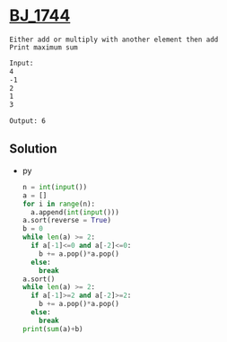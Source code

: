 # [BJ_1744](https://acmicpc.net/problem/1744)

```en
Either add or multiply with another element then add
Print maximum sum
```

```txt
Input:
4
-1
2
1
3

Output: 6
```

## Solution

* py

  ```py
  n = int(input())
  a = []
  for i in range(n):
    a.append(int(input()))
  a.sort(reverse = True)
  b = 0
  while len(a) >= 2:
    if a[-1]<=0 and a[-2]<=0:
      b += a.pop()*a.pop()
    else:
      break
  a.sort()
  while len(a) >= 2:
    if a[-1]>=2 and a[-2]>=2:
      b += a.pop()*a.pop()
    else:
      break
  print(sum(a)+b)
  ```
